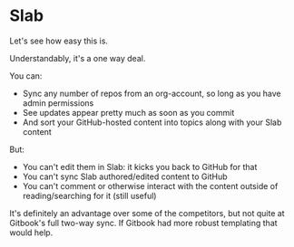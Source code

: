 # Slab

Let's see how easy this is.

Understandably, it's a one way deal.

You can:

* Sync any number of repos from an org-account, so long as you have admin permissions
* See updates appear pretty much as soon as you commit
* And sort your GitHub-hosted content into topics along with your Slab content

But:

* You can't edit them in Slab: it kicks you back to GitHub for that
* You can't sync Slab authored/edited content to GitHub
* You can't comment or otherwise interact with the content outside of reading/searching for it \(still useful\)

It's definitely an advantage over some of the competitors, but not quite at Gitbook's full two-way sync. If Gitbook had more robust templating that would help.

